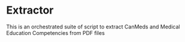 # Extractor
This is an orchestrated suite of script to extract CanMeds and Medical Education Competencies from PDF files 
